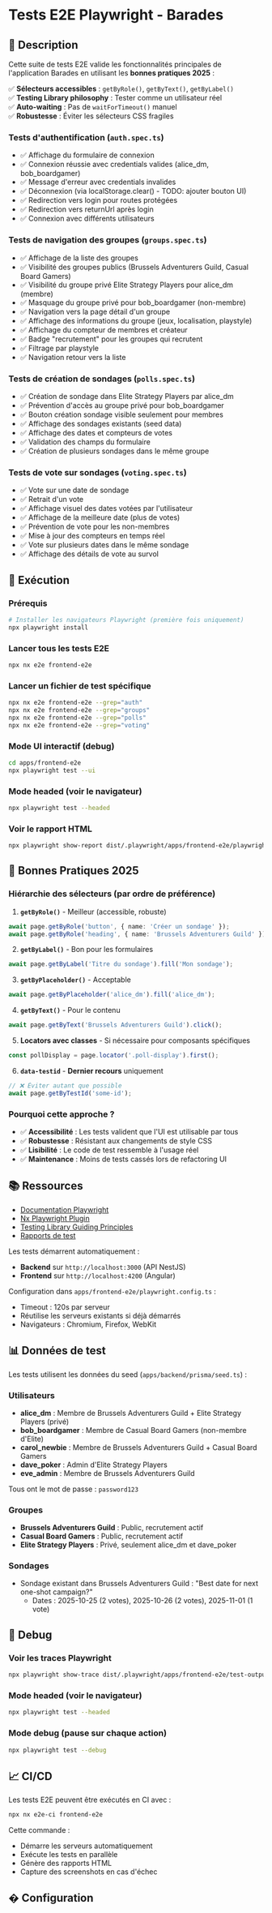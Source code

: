# Tests E2E Playwright - Barades

## 📝 Description

Cette suite de tests E2E valide les fonctionnalités principales de l'application Barades en utilisant les **bonnes pratiques 2025** :

✅ **Sélecteurs accessibles** : `getByRole()`, `getByText()`, `getByLabel()`  
✅ **Testing Library philosophy** : Tester comme un utilisateur réel  
✅ **Auto-waiting** : Pas de `waitForTimeout()` manuel  
✅ **Robustesse** : Éviter les sélecteurs CSS fragiles  

### Tests d'authentification (`auth.spec.ts`)
- ✅ Affichage du formulaire de connexion
- ✅ Connexion réussie avec credentials valides (alice_dm, bob_boardgamer)
- ✅ Message d'erreur avec credentials invalides
- ✅ Déconnexion (via localStorage.clear() - TODO: ajouter bouton UI)
- ✅ Redirection vers login pour routes protégées
- ✅ Redirection vers returnUrl après login
- ✅ Connexion avec différents utilisateurs

### Tests de navigation des groupes (`groups.spec.ts`)
- ✅ Affichage de la liste des groupes
- ✅ Visibilité des groupes publics (Brussels Adventurers Guild, Casual Board Gamers)
- ✅ Visibilité du groupe privé Elite Strategy Players pour alice_dm (membre)
- ✅ Masquage du groupe privé pour bob_boardgamer (non-membre)
- ✅ Navigation vers la page détail d'un groupe
- ✅ Affichage des informations du groupe (jeux, localisation, playstyle)
- ✅ Affichage du compteur de membres et créateur
- ✅ Badge "recrutement" pour les groupes qui recrutent
- ✅ Filtrage par playstyle
- ✅ Navigation retour vers la liste

### Tests de création de sondages (`polls.spec.ts`)
- ✅ Création de sondage dans Elite Strategy Players par alice_dm
- ✅ Prévention d'accès au groupe privé pour bob_boardgamer
- ✅ Bouton création sondage visible seulement pour membres
- ✅ Affichage des sondages existants (seed data)
- ✅ Affichage des dates et compteurs de votes
- ✅ Validation des champs du formulaire
- ✅ Création de plusieurs sondages dans le même groupe

### Tests de vote sur sondages (`voting.spec.ts`)
- ✅ Vote sur une date de sondage
- ✅ Retrait d'un vote
- ✅ Affichage visuel des dates votées par l'utilisateur
- ✅ Affichage de la meilleure date (plus de votes)
- ✅ Prévention de vote pour les non-membres
- ✅ Mise à jour des compteurs en temps réel
- ✅ Vote sur plusieurs dates dans le même sondage
- ✅ Affichage des détails de vote au survol

## 🚀 Exécution

### Prérequis
```bash
# Installer les navigateurs Playwright (première fois uniquement)
npx playwright install
```

### Lancer tous les tests E2E
```bash
npx nx e2e frontend-e2e
```

### Lancer un fichier de test spécifique
```bash
npx nx e2e frontend-e2e --grep="auth"
npx nx e2e frontend-e2e --grep="groups"
npx nx e2e frontend-e2e --grep="polls"
npx nx e2e frontend-e2e --grep="voting"
```

### Mode UI interactif (debug)
```bash
cd apps/frontend-e2e
npx playwright test --ui
```

### Mode headed (voir le navigateur)
```bash
npx playwright test --headed
```

### Voir le rapport HTML
```bash
npx playwright show-report dist/.playwright/apps/frontend-e2e/playwright-report
```

## 🎯 Bonnes Pratiques 2025

### Hiérarchie des sélecteurs (par ordre de préférence)

1. **`getByRole()`** - Meilleur (accessible, robuste)
```typescript
await page.getByRole('button', { name: 'Créer un sondage' });
await page.getByRole('heading', { name: 'Brussels Adventurers Guild' });
```

2. **`getByLabel()`** - Bon pour les formulaires
```typescript
await page.getByLabel('Titre du sondage').fill('Mon sondage');
```

3. **`getByPlaceholder()`** - Acceptable
```typescript
await page.getByPlaceholder('alice_dm').fill('alice_dm');
```

4. **`getByText()`** - Pour le contenu
```typescript
await page.getByText('Brussels Adventurers Guild').click();
```

5. **Locators avec classes** - Si nécessaire pour composants spécifiques
```typescript
const pollDisplay = page.locator('.poll-display').first();
```

6. **`data-testid`** - **Dernier recours** uniquement
```typescript
// ❌ Éviter autant que possible
await page.getByTestId('some-id');
```

### Pourquoi cette approche ?

- ✅ **Accessibilité** : Les tests valident que l'UI est utilisable par tous
- ✅ **Robustesse** : Résistant aux changements de style CSS
- ✅ **Lisibilité** : Le code de test ressemble à l'usage réel
- ✅ **Maintenance** : Moins de tests cassés lors de refactoring UI

## 📚 Ressources

- [Documentation Playwright](https://playwright.dev/)
- [Nx Playwright Plugin](https://nx.dev/nx-api/playwright)
- [Testing Library Guiding Principles](https://testing-library.com/docs/guiding-principles/)
- [Rapports de test](./doc/TESTS_MANUELS.md)

Les tests démarrent automatiquement :
- **Backend** sur `http://localhost:3000` (API NestJS)
- **Frontend** sur `http://localhost:4200` (Angular)

Configuration dans `apps/frontend-e2e/playwright.config.ts` :
- Timeout : 120s par serveur
- Réutilise les serveurs existants si déjà démarrés
- Navigateurs : Chromium, Firefox, WebKit

## 📊 Données de test

Les tests utilisent les données du seed (`apps/backend/prisma/seed.ts`) :

### Utilisateurs
- **alice_dm** : Membre de Brussels Adventurers Guild + Elite Strategy Players (privé)
- **bob_boardgamer** : Membre de Casual Board Gamers (non-membre d'Elite)
- **carol_newbie** : Membre de Brussels Adventurers Guild + Casual Board Gamers
- **dave_poker** : Admin d'Elite Strategy Players
- **eve_admin** : Membre de Brussels Adventurers Guild

Tous ont le mot de passe : `password123`

### Groupes
- **Brussels Adventurers Guild** : Public, recrutement actif
- **Casual Board Gamers** : Public, recrutement actif
- **Elite Strategy Players** : Privé, seulement alice_dm et dave_poker

### Sondages
- Sondage existant dans Brussels Adventurers Guild : "Best date for next one-shot campaign?"
  - Dates : 2025-10-25 (2 votes), 2025-10-26 (2 votes), 2025-11-01 (1 vote)

## 🐛 Debug

### Voir les traces Playwright
```bash
npx playwright show-trace dist/.playwright/apps/frontend-e2e/test-output/<trace-file>.zip
```

### Mode headed (voir le navigateur)
```bash
npx playwright test --headed
```

### Mode debug (pause sur chaque action)
```bash
npx playwright test --debug
```

## 📈 CI/CD

Les tests E2E peuvent être exécutés en CI avec :
```bash
npx nx e2e-ci frontend-e2e
```

Cette commande :
- Démarre les serveurs automatiquement
- Exécute les tests en parallèle
- Génère des rapports HTML
- Capture des screenshots en cas d'échec


## � Configuration
